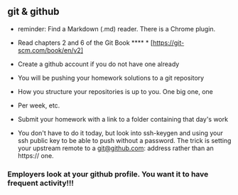## git & github

* reminder: Find a Markdown (.md) reader. There is a Chrome plugin.

* Read chapters 2 and 6 of the Git Book
**** * [https://git-scm.com/book/en/v2]

* Create a github account if you do not have one already

* You will be pushing your homework solutions to a git repository

* How you structure your repositories is up to you. One big one, one
* Per week, etc.

* Submit your homework with a link to a folder containing that day's work

* You don't have to do it today, but look into ssh-keygen and using your
ssh public key to be able to push without a password. The trick is setting
your upstream remote to a git@github.com: address rather than an https://
one.

### Employers look at your github profile. You want it to have frequent activity!!!
